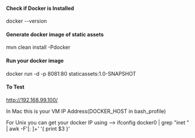 
#### Check if Docker is Installed
docker --version

#### Generate docker image of static assets
mvn clean install -Pdocker


#### Run your docker image  
docker run -d -p 8081:80 staticassets:1.0-SNAPSHOT

#### To Test 

http://192.168.99.100/


In Mac this is your VM IP Address(DOCKER_HOST in bash_profile)

For Unix you can get your docker IP using --> ifconfig docker0 | grep "inet " | awk -F'[: ]+' '{ print $3 }'